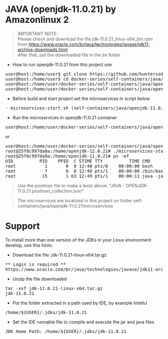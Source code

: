 # JAVA (openjdk-11.0.21) by Amazonlinux 2

> IMPORTANT NOTE:<br>
> Please check and download the file jdk-11.0.21_linux-x64_bin.rpm from
> https://www.oracle.com/br/java/technologies/javase/jdk11-archive-downloads.html
> <br>
> After that, put the downloaded file in the jre folder

- How to run openjdk-11.0.21 from this project use

<pre>
user@host:/home/user$ git clone https://github.com/huntercodexs/docker-series.git .
user@host:/home/user$ cd docker-series/self-containers/java/openjdk-11.0.21
user@host:/home/user/docker-series/self-containers/java/openjdk-11.0.21$ docker-compose up --build
user@host:/home/user/docker-series/self-containers/java/openjdk-11.0.21$ docker-compose start
</pre>

- Before build and start project set the microservices in script below

<pre>
- microservices-start.sh (self-containers/java/openjdk-11.0.21/microservices/microservices-start.sh)
</pre>

- Run the microservices in openjdk-11.0.21 container

<pre>
user@host:/home/user/docker-series/self-containers/java/openjdk-11.0.21$ docker exec -it openjdk-11.0.21 ./microservices-start.sh
</pre>

or

<pre>
user@host:/home/user/docker-series/self-containers/java/openjdk-11.0.21$ docker exec -it openjdk-11.0.21 /bin/bash
root@25f8c997da0a:/home/openjdk-11.0.21# ./microservices-start.sh
root@25f8c997da0a:/home/openjdk-11.0.21# ps -ef
UID          PID    PPID  C STIME TTY          TIME CMD
root           1       0  0 12:48 pts/0    00:00:00 bash
root           7       0  0 12:48 pts/1    00:00:00 /bin/bash
root          15       1 63 12:49 pts/1    00:00:11 java -jar SIMPLE-API-USERS-0.0.1-SNAPSHOT.jar
</pre>

> Use the postman file to make a tests above: "JAVA - OPENJDK-11.0.21.postman_collection.json"

> The microservices are localized in this project on folder self-containers/java/openjdk-11.0.21/microservices


# Support

To install more than one version of the JDKs in your Linux environment develop, use this hints:

- Download the file: jdk-11.0.21-linux-x64.tar.gz
<pre>
** Login is required **
https://www.oracle.com/br/java/technologies/javase/jdk11-archive-downloads.html
</pre>

- Unzip the file downloaded
<pre>
tar -xvf jdk-11.0.21-linux-x64.tar.gz
jdk-11.0.21
</pre>

- Put the folder extracted in a path used by IDE, by example IntelliJ
<pre>
/home/${USER}/.jdks/jdk-11.0.21
</pre>

- Set the IDE runnable file to compile and execute the jar and java files
<pre>
JDK Home Path: /home/${USER}/.jdks/jdk-11.0.21
</pre>

